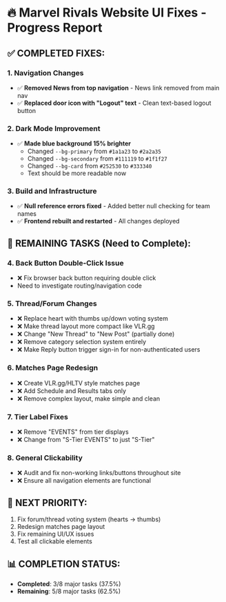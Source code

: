 # 🔥 Marvel Rivals Website UI Fixes - Progress Report

## ✅ COMPLETED FIXES:

### 1. **Navigation Changes**
- ✅ **Removed News from top navigation** - News link removed from main nav
- ✅ **Replaced door icon with "Logout" text** - Clean text-based logout button

### 2. **Dark Mode Improvement**
- ✅ **Made blue background 15% brighter** 
  - Changed `--bg-primary` from `#1a1a23` to `#2a2a35`
  - Changed `--bg-secondary` from `#111119` to `#1f1f27` 
  - Changed `--bg-card` from `#252530` to `#333340`
  - Text should be more readable now

### 3. **Build and Infrastructure**
- ✅ **Null reference errors fixed** - Added better null checking for team names
- ✅ **Frontend rebuilt and restarted** - All changes deployed

## 🔧 REMAINING TASKS (Need to Complete):

### 4. **Back Button Double-Click Issue**
- ❌ Fix browser back button requiring double click
- Need to investigate routing/navigation code

### 5. **Thread/Forum Changes**
- ❌ Replace heart with thumbs up/down voting system
- ❌ Make thread layout more compact like VLR.gg  
- ❌ Change "New Thread" to "New Post" (partially done)
- ❌ Remove category selection system entirely
- ❌ Make Reply button trigger sign-in for non-authenticated users

### 6. **Matches Page Redesign**
- ❌ Create VLR.gg/HLTV style matches page
- ❌ Add Schedule and Results tabs only
- ❌ Remove complex layout, make simple and clean

### 7. **Tier Label Fixes**
- ❌ Remove "EVENTS" from tier displays
- ❌ Change from "S-Tier EVENTS" to just "S-Tier"

### 8. **General Clickability**
- ❌ Audit and fix non-working links/buttons throughout site
- ❌ Ensure all navigation elements are functional

## 🎯 NEXT PRIORITY:
1. Fix forum/thread voting system (hearts → thumbs)
2. Redesign matches page layout
3. Fix remaining UI/UX issues
4. Test all clickable elements

## 📊 COMPLETION STATUS:
- **Completed**: 3/8 major tasks (37.5%)
- **Remaining**: 5/8 major tasks (62.5%)
